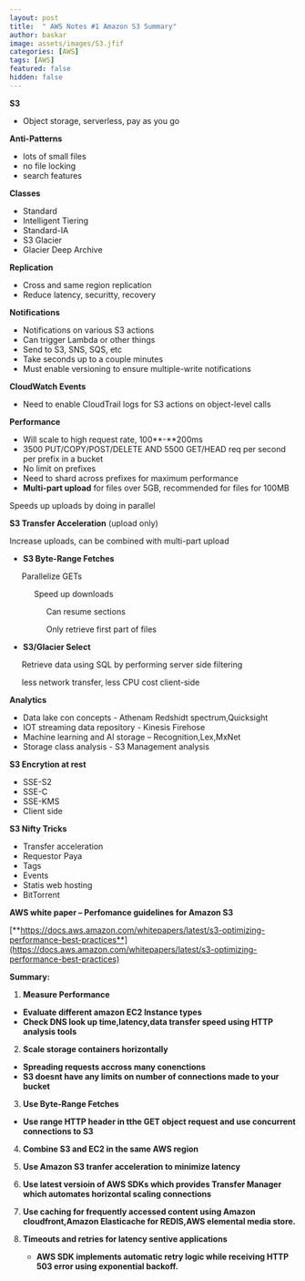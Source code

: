 ```yaml
---
layout: post
title:  " AWS Notes #1 Amazon S3 Summary"
author: baskar
image: assets/images/S3.jfif
categories: [AWS]
tags: [AWS]
featured: false
hidden: false
---
```




**S3**

- Object storage, serverless, pay as you go

**Anti-Patterns**

- lots of small files
- no file locking
- search features

**Classes**

- Standard
- Intelligent Tiering
- Standard-IA
- S3 Glacier
- Glacier Deep Archive

**Replication**

- Cross and same region replication
- Reduce latency, securitty, recovery

**Notifications**

- Notifications on various S3 actions
- Can trigger Lambda or other things
- Send to S3, SNS, SQS, etc
- Take seconds up to a couple minutes
- Must enable versioning to ensure multiple-write notifications

**CloudWatch Events**

- Need to enable CloudTrail logs for S3 actions on object-level calls

**Performance**

- Will scale to high request rate, 100**-**200ms
- 3500 PUT/COPY/POST/DELETE AND 5500 GET/HEAD req per second per prefix in a bucket
- No limit on prefixes
- Need to shard across prefixes for maximum performance
- **Multi-part upload** for files over 5GB, recommended for files for 100MB

Speeds up uploads by doing in parallel

**S3 Transfer Acceleration** (upload only)

Increase uploads, can be combined with multi-part upload

- **S3 Byte-Range Fetches**

`   `Parallelize GETs

`  	   `Speed up downloads

`         `Can resume sections

`         `Only retrieve first part of files

- **S3/Glacier Select**

`   `Retrieve data using SQL by performing server side filtering

`   `less network transfer, less CPU cost client-side







**Analytics**

- Data lake con concepts          - Athenam Redshidt spectrum,Quicksight
- IOT streaming data repository   - Kinesis Firehose
- Machine learning and AI storage – Recognition,Lex,MxNet
- Storage class analysis          - S3 Management analysis


**S3 Encrytion at rest**

- SSE-S2
- SSE-C
- SSE-KMS
- Client side


**S3 Nifty Tricks**

- Transfer acceleration
- Requestor Paya
- Tags
- Events
- Statis web hosting
- BitTorrent




**AWS white paper – Perfomance guidelines for Amazon S3**

[**https://docs.aws.amazon.com/whitepapers/latest/s3-optimizing-performance-best-practices**](https://docs.aws.amazon.com/whitepapers/latest/s3-optimizing-performance-best-practices)

**Summary:**

1. **Measure Performance**
- **Evaluate different amazon EC2 Instance types**
- **Check DNS look up time,latency,data transfer speed using HTTP analysis tools**

2. **Scale storage containers horizontally**
- **Spreading requests accross many conenctions**
- **S3 doesnt have any limits on number of connections made to your bucket**

3. **Use Byte-Range Fetches**
- **Use range HTTP header in tthe GET object request and use concurrent connections to S3**

4. **Combine S3 and EC2 in the same AWS region**

5. **Use Amazon S3 tranfer acceleration to minimize latency**

6. **Use latest versioin of AWS SDKs which provides Transfer Manager which automates horizontal scaling connections**

7. **Use caching for frequently accessed content using Amazon cloudfront,Amazon Elasticache for REDIS,AWS elemental media store.**
8. **Timeouts and retries for latency sentive applications**
   - **AWS SDK implements automatic retry logic while receiving HTTP 503 error using exponential backoff.**
